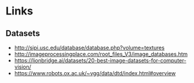 # Links

## Datasets
- http://sipi.usc.edu/database/database.php?volume=textures
- http://imageprocessingplace.com/root_files_V3/image_databases.htm
- https://lionbridge.ai/datasets/20-best-image-datasets-for-computer-vision/
- https://www.robots.ox.ac.uk/~vgg/data/dtd/index.html#overview

